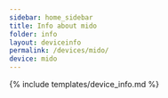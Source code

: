 ```yaml
---
sidebar: home_sidebar
title: Info about mido
folder: info
layout: deviceinfo
permalink: /devices/mido/
device: mido
---
```

{% include templates/device_info.md %}
